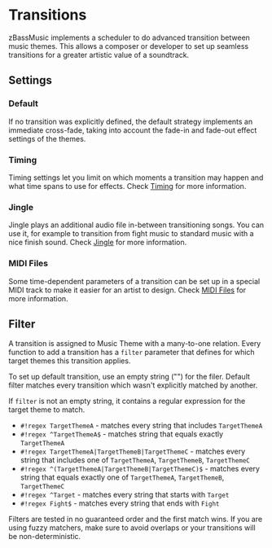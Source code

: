 # Transitions

zBassMusic implements a scheduler to do advanced transition between music themes.
This allows a composer or developer to set up seamless transitions for a greater artistic value of a soundtrack.

## Settings

### Default

If no transition was explicitly defined, the default strategy implements an immediate cross-fade, taking into
account the fade-in and fade-out effect settings of the themes.

### Timing

Timing settings let you limit on which moments a transition may happen and what time spans to use for effects.
Check [Timing](timing.md) for more information.

### Jingle

Jingle plays an additional audio file in-between transitioning songs. You can use it, for example to transition
from fight music to standard music with a nice finish sound. Check [Jingle](jingle.md) for more information.

### MIDI Files

Some time-dependent parameters of a transition can be set up in a special MIDI track to make it easier for an artist to design.
Check [MIDI Files](midi.md) for more information.

## Filter

A transition is assigned to Music Theme with a many-to-one relation. 
Every function to add a transition has a `filter` parameter that defines for which target themes this transition applies.

To set up default transition, use an empty string ("") for the filer. Default filter matches every transition which
wasn't explicitly matched by another.  

If `filter` is not an empty string, it contains a regular expression for the target theme to match.

* `#!regex TargetThemeA` - matches every string that includes `TargetThemeA`
* `#!regex ^TargetThemeA$` - matches string that equals exactly `TargetThemeA`
* `#!regex TargetThemeA|TargetThemeB|TargetThemeC` - matches every string that includes one of `TargetThemeA`, `TargetThemeB`, `TargetThemeC`
* `#!regex ^(TargetThemeA|TargetThemeB|TargetThemeC)$` - matches every string that equals exactly one of `TargetThemeA`, `TargetThemeB`, `TargetThemeC`
* `#!regex ^Target` - matches every string that starts with `Target`
* `#!regex Fight$` - matches every string that ends with `Fight`

Filters are tested in no guaranteed order and the first match wins. 
If you are using fuzzy matchers, make sure to avoid overlaps or your transitions will be non-deterministic.
